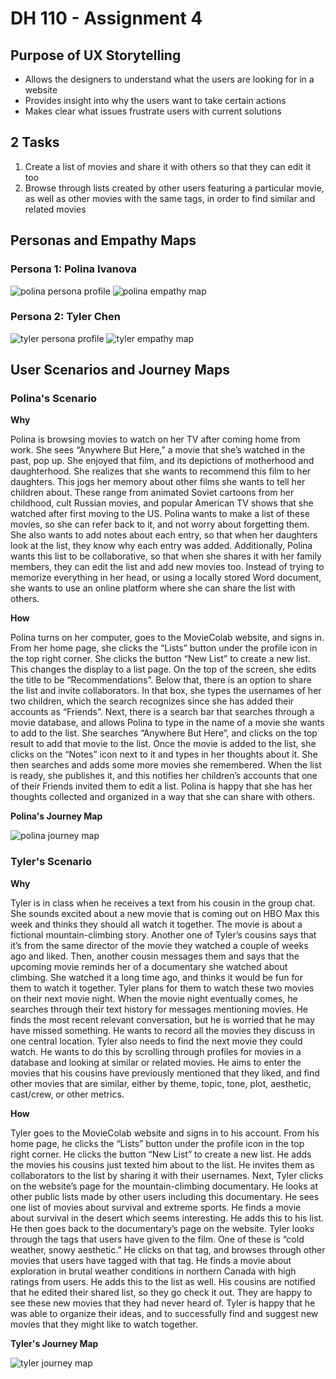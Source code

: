 # DH 110 - Assignment 4

## Purpose of UX Storytelling
- Allows the designers to understand what the users are looking for in a website
- Provides insight into why the users want to take certain actions
- Makes clear what issues frustrate users with current solutions

## 2 Tasks
1) Create a list of movies and share it with others so that they can edit it too
2) Browse through lists created by other users featuring a particular movie, as well as other movies with the same tags, in order to find similar and related movies

## Personas and Empathy Maps
### Persona 1: Polina Ivanova
![polina persona profile](./persona-profile-1.png)
![polina empathy map](./empathy-map-1.png)

### Persona 2: Tyler Chen
![tyler persona profile](./persona-profile-2.png)
![tyler empathy map](./empathy-map-2.png)

## User Scenarios and Journey Maps
### Polina's Scenario
**Why**

Polina is browsing movies to watch on her TV after coming home from work. She sees “Anywhere But Here,” a movie that she’s watched in the past, pop up. She enjoyed that film, and its depictions of motherhood and daughterhood. She realizes that she wants to recommend this film to her daughters. This jogs her memory about other films she wants to tell her children about. These range from animated Soviet cartoons from her childhood, cult Russian movies, and popular American TV shows that she watched after first moving to the US. Polina wants to make a list of these movies, so she can refer back to it, and not worry about forgetting them. She also wants to add notes about each entry, so that when her daughters look at the list, they know why each entry was added. Additionally, Polina wants this list to be collaborative, so that when she shares it with her family members, they can edit the list and add new movies too. Instead of trying to memorize everything in her head, or using a locally stored Word document, she wants to use an online platform where she can share the list with others.

**How**

Polina turns on her computer, goes to the MovieColab website, and signs in. From her home page, she clicks the “Lists” button under the profile icon in the top right corner. She clicks the button “New List” to create a new list. This changes the display to a list page. On the top of the screen, she edits the title to be “Recommendations”. Below that, there is an option to share the list and invite collaborators. In that box, she types the usernames of her two children, which the search recognizes since she has added their accounts as “Friends”. Next, there is a search bar that searches through a movie database, and allows Polina to type in the name of a movie she wants to add to the list. She searches “Anywhere But Here”, and clicks on the top result to add that movie to the list. Once the movie is added to the list, she clicks on the “Notes” icon next to it and types in her thoughts about it. She then searches and adds some more movies she remembered. When the list is ready, she publishes it, and this notifies her children’s accounts that one of their Friends invited them to edit a list. Polina is happy that she has her thoughts collected and organized in a way that she can share with others.

**Polina's Journey Map**

![polina journey map](./journey-map-1.png)


### Tyler's Scenario
**Why**

Tyler is in class when he receives a text from his cousin in the group chat. She sounds excited about a new movie that is coming out on HBO Max this week and thinks they should all watch it together. The movie is about a fictional mountain-climbing story. Another one of Tyler’s cousins says that it’s from the same director of the movie they watched a couple of weeks ago and liked. Then, another cousin messages them and says that the upcoming movie reminds her of a documentary she watched about climbing. She watched it a long time ago, and thinks it would be fun for them to watch it together. Tyler plans for them to watch these two movies on their next movie night. When the movie night eventually comes, he searches through their text history for messages mentioning movies. He finds the most recent relevant conversation, but he is worried that he may have missed something. He wants to record all the movies they discuss in one central location. Tyler also needs to find the next movie they could watch. He wants to do this by scrolling through profiles for movies in a database and looking at similar or related movies. He aims to enter the movies that his cousins have previously mentioned that they liked, and find other movies that are similar, either by theme, topic, tone, plot, aesthetic, cast/crew, or other metrics. 

**How**

Tyler goes to the MovieColab website and signs in to his account. From his home page, he clicks the “Lists” button under the profile icon in the top right corner. He clicks the button “New List” to create a new list. He adds the movies his cousins just texted him about to the list. He invites them as collaborators to the list by sharing it with their usernames. Next, Tyler clicks on the website’s page for the mountain-climbing documentary. He looks at other public lists made by other users including this documentary. He sees one list of movies about survival and extreme sports. He finds a movie about survival in the desert which seems interesting. He adds this to his list. He then goes back to the documentary’s page on the website. Tyler looks through the tags that users have given to the film. One of these is “cold weather, snowy aesthetic.” He clicks on that tag, and browses through other movies that users have tagged with that tag. He finds a movie about exploration in brutal weather conditions in northern Canada with high ratings from users. He adds this to the list as well. His cousins are notified that he edited their shared list, so they go check it out. They are happy to see these new movies that they had never heard of. Tyler is happy that he was able to organize their ideas, and to successfully find and suggest new movies that they might like to watch together. 

**Tyler's Journey Map**

![tyler journey map](./journey-map-2.png)


